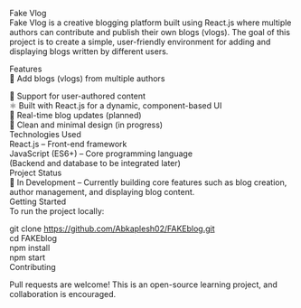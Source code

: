 Fake Vlog<br>
Fake Vlog is a creative blogging platform built using React.js where multiple authors can contribute and publish their own blogs (vlogs). The goal of this project is to create a simple, user-friendly environment for adding and displaying blogs written by different users.

Features<br>
📄 Add blogs (vlogs) from multiple authors
<br>

👥 Support for user-authored content
<br>
⚛️ Built with React.js for a dynamic, component-based UI
<br>
📝 Real-time blog updates (planned)
<br>
🎨 Clean and minimal design (in progress)
<br>
Technologies Used<br>
React.js – Front-end framework
<br>
JavaScript (ES6+) – Core programming language
<br>
(Backend and database to be integrated later)
<br>
Project Status<br>
🚧 In Development – Currently building core features such as blog creation, author management, and displaying blog content.
<br>
Getting Started<br>
To run the project locally:
<br>

git clone https://github.com/Abkaplesh02/FAKEblog.git
<br>
cd FAKEblog
<br>
npm install
<br>
npm start
<br>
Contributing<br>


Pull requests are welcome! This is an open-source learning project, and collaboration is encouraged.